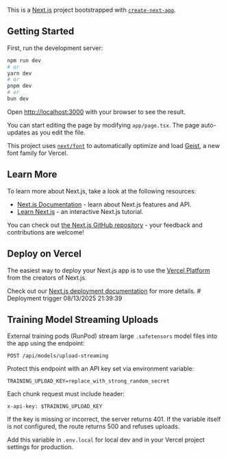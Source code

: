 This is a [Next.js](https://nextjs.org) project bootstrapped with [`create-next-app`](https://nextjs.org/docs/app/api-reference/cli/create-next-app).

## Getting Started

First, run the development server:

```bash
npm run dev
# or
yarn dev
# or
pnpm dev
# or
bun dev
```

Open [http://localhost:3000](http://localhost:3000) with your browser to see the result.

You can start editing the page by modifying `app/page.tsx`. The page auto-updates as you edit the file.

This project uses [`next/font`](https://nextjs.org/docs/app/building-your-application/optimizing/fonts) to automatically optimize and load [Geist](https://vercel.com/font), a new font family for Vercel.

## Learn More

To learn more about Next.js, take a look at the following resources:

- [Next.js Documentation](https://nextjs.org/docs) - learn about Next.js features and API.
- [Learn Next.js](https://nextjs.org/learn) - an interactive Next.js tutorial.

You can check out [the Next.js GitHub repository](https://github.com/vercel/next.js) - your feedback and contributions are welcome!

## Deploy on Vercel

The easiest way to deploy your Next.js app is to use the [Vercel Platform](https://vercel.com/new?utm_medium=default-template&filter=next.js&utm_source=create-next-app&utm_campaign=create-next-app-readme) from the creators of Next.js.

Check out our [Next.js deployment documentation](https://nextjs.org/docs/app/building-your-application/deploying) for more details.
#   D e p l o y m e n t   t r i g g e r   0 8 / 1 3 / 2 0 2 5   2 1 : 3 9 : 3 9 
 
 
## Training Model Streaming Uploads

External training pods (RunPod) stream large `.safetensors` model files into the app using the endpoint:

`POST /api/models/upload-streaming`

Protect this endpoint with an API key set via environment variable:

```
TRAINING_UPLOAD_KEY=replace_with_strong_random_secret
```

Each chunk request must include header:

```
x-api-key: $TRAINING_UPLOAD_KEY
```

If the key is missing or incorrect, the server returns 401. If the variable itself is not configured, the route returns 500 and refuses uploads.

Add this variable in `.env.local` for local dev and in your Vercel project settings for production.